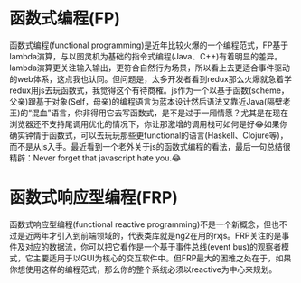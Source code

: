 # 函数式编程(FP)

函数式编程(functional programming)是近年比较火爆的一个编程范式，FP基于lambda演算，与以图灵机为基础的指令式编程(Java、C++)有着明显的差异。lambda演算更关注输入输出，更符合自然行为场景，所以看上去更适合事件驱动的web体系，这点我也认同。但问题是，太多开发者看到redux那么火爆就急着学redux用js去玩函数式，我觉得这个有待商榷。js作为一个以基于函数(scheme，父亲)跟基于对象(Self，母亲)的编程语言为蓝本设计然后语法又靠近Java(隔壁老王)的“混血”语言，你非得用它去写函数式，是不是过于一厢情愿？尤其是在现在浏览器还不支持尾调用优化的情况下，你让那激增的调用栈可如何是好😂如果你确实钟情于函数式，可以去玩玩那些更functional的语言(Haskell、Clojure等)，而不是从js入手。最近看到一个老外关于js的函数式编程的看法，最后一句总结很精辟：Never forget that javascript hate you.😂

# 函数式响应型编程(FRP)

函数式响应型编程(functional reactive programming)不是一个新概念，但也不过是近两年才引入到前端领域的，代表类库就是ng2在用的rxjs。FRP关注的是事件及对应的数据流，你可以把它看作是一个基于事件总线(event bus)的观察者模式，它主要适用于以GUI为核心的交互软件中。但FRP最大的困难之处在于，如果你想使用这样的编程范式，那么你的整个系统必须以reactive为中心来规划。